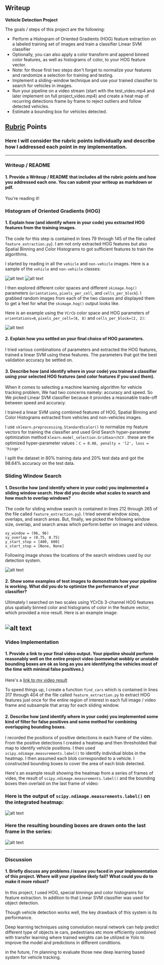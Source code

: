 ## Writeup

**Vehicle Detection Project**

The goals / steps of this project are the following:

* Perform a Histogram of Oriented Gradients (HOG) feature extraction on a labeled training set of images and train a classifier Linear SVM classifier
* Optionally, you can also apply a color transform and append binned color features, as well as histograms of color, to your HOG feature vector. 
* Note: for those first two steps don't forget to normalize your features and randomize a selection for training and testing.
* Implement a sliding-window technique and use your trained classifier to search for vehicles in images.
* Run your pipeline on a video stream (start with the test_video.mp4 and later implement on full project_video.mp4) and create a heat map of recurring detections frame by frame to reject outliers and follow detected vehicles.
* Estimate a bounding box for vehicles detected.

[//]: # (Image References)
[image1]: ./output_images/vehicles.png
[image2]: ./output_images/non-vihecles.png
[image3]: ./output_images/HOG_example.jpg
[image4]: ./output_images/sliding_windows.jpg
[image5]: ./output_images/sliding_window.jpg
[image6]: ./output_images/labels_map.png
[image7]: ./output_images/output_bboxes.png
[video1]: ./project_video.mp4

## [Rubric](https://review.udacity.com/#!/rubrics/513/view) Points
### Here I will consider the rubric points individually and describe how I addressed each point in my implementation.  

---
### Writeup / README

#### 1. Provide a Writeup / README that includes all the rubric points and how you addressed each one.  You can submit your writeup as markdown or pdf.
You're reading it!

### Histogram of Oriented Gradients (HOG)

#### 1. Explain how (and identify where in your code) you extracted HOG features from the training images.

The code for this step is contained in lines 79 through 145 of the file called `feature_extraction.py`). I am not only extracted HOG features but also Spatial Binning and Color Histograms to got sufficient features to train the algorithms.  

I started by reading in all the `vehicle` and `non-vehicle` images.  Here is a sample of the `vehicle` and `non-vehicle` classes:

![alt text][image1]
![alt text][image2]

I then explored different color spaces and different `skimage.hog()` parameters (`orientations`, `pixels_per_cell`, and `cells_per_block`).  I grabbed random images from each of the two classes and displayed them to get a feel for what the `skimage.hog()` output looks like.

Here is an example using the `YCrCb` color space and HOG parameters of `orientations=8`, `pixels_per_cell=(8, 8)` and `cells_per_block=(2, 2)`:


![alt text][image3]

#### 2. Explain how you settled on your final choice of HOG parameters.

I tried various combinations of parameters and extracted the HOG features,
trained a linear SVM using these features. The parameters that got the best 
validation accuracy be settled on.

#### 3. Describe how (and identify where in your code) you trained a classifier using your selected HOG features (and color features if you used them).

When it comes to selecting a machine learning algorithm for vehicle tracking problem, We had two concerns namely: accuracy and speed. So We picked Linear SVM classifier because it provides a reasonable trade-off between speed and accuracy.

I trained a linear SVM using combined features of HOG, Spatial Binning and Color Histograms extracted from vehicles and non-vehicles images. 

I use `sklearn.preprocessing.StandardScaler()` to normalize my feature vectors for training the classifier and used Grid Search hyper-parameter optimization method `klearn.model_selection.GridSearchCV` .
these are the optimized hyper-parameter values：`C = 0.08, penalty = 'l2', loss = 'hinge'`.

I split the dataset in 80% training data and 20% test data and got the 98.64% accuracy on the test data.

### Sliding Window Search

#### 1. Describe how (and identify where in your code) you implemented a sliding window search.  How did you decide what scales to search and how much to overlap windows?

The code for sliding window search is contained in lines 212 through 265 of the file called `feature_extraction.py`).
I tried several window sizes, overlaps, and search areas. But, finally, we picked the following window size, overlap, and search areas which perform better on images and videos.
```
xy_window = (96, 96)
xy_overlap = (0.75, 0.75)
y_start_stop = [400, 600]
x_start_stop = [None, None]

```
Following image shows the locations of the search windows used by our detection system.

![alt text][image4]

#### 2. Show some examples of test images to demonstrate how your pipeline is working.  What did you do to optimize the performance of your classifier?

Ultimately I searched on two scales using YCrCb 3-channel HOG features plus spatially binned color and histograms of color in the feature vector, which provided a nice result.  Here is an example image:

![alt text][image5]
---

### Video Implementation

#### 1. Provide a link to your final video output.  Your pipeline should perform reasonably well on the entire project video (somewhat wobbly or unstable bounding boxes are ok as long as you are identifying the vehicles most of the time with minimal false positives.)
Here's a [link to my video result](./output_images/processed_project_video.mp4)

To speed things up, I create a function `find_cars` which is contained in lines 317 through 404 of the file called `feature_extraction.py` to extract HOG features just once for the entire region of interest in each full image / video frame and subsample that array for each sliding window. 

#### 2. Describe how (and identify where in your code) you implemented some kind of filter for false positives and some method for combining overlapping bounding boxes.

I recorded the positions of positive detections in each frame of the video.  From the positive detections I created a heatmap and then thresholded that map to identify vehicle positions.  I then used `scipy.ndimage.measurements.label()` to identify individual blobs in the heatmap.  I then assumed each blob corresponded to a vehicle.  I constructed bounding boxes to cover the area of each blob detected.  

Here's an example result showing the heatmap from a series of frames of video, the result of `scipy.ndimage.measurements.label()` and the bounding boxes then overlaid on the last frame of video:

### Here is the output of `scipy.ndimage.measurements.label()` on the integrated heatmap:
![alt text][image6]

### Here the resulting bounding boxes are drawn onto the last frame in the series:
![alt text][image7]

---

### Discussion

#### 1. Briefly discuss any problems / issues you faced in your implementation of this project.  Where will your pipeline likely fail?  What could you do to make it more robust?

In this project, I used HOG, special binnings and color histograms for feature extraction. In addition to that Linear SVM classifier was used for object detection.

Though vehicle detection works well, the key drawback of this system is its performance.

Deep learning techniques using convolution neural network can help predict different type of objects ie cars, pedestrians etc more efficiently combined with transfer learning where trained weights can be utilized ie Yolo to improve the model and predictions in different conditions.

in the future, I'm planning to evaluate those new deep learning based system for vehicle tracking.


